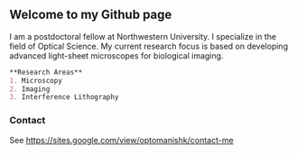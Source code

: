 ## Welcome to my Github page

I am a postdoctoral fellow at Northwestern University. I specialize in the field of Optical Science. My current research focus is based on developing advanced light-sheet microscopes for biological imaging.

```markdown
**Research Areas**
1. Microscopy
2. Imaging
3. Interference Lithography
```
### Contact
See https://sites.google.com/view/optomanishk/contact-me
